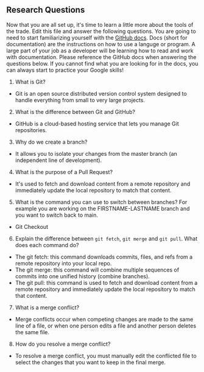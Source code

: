 ## Research Questions

Now that you are all set up, it's time to learn a little more about the tools of the trade. Edit this file and answer the following questions. You are going to need to start familiarizing yourself with the [GitHub docs](https://docs.github.com/en). Docs (short for documentation) are the instructions on how to use a languge or program. A large part of your job as a developer will be learning how to read and work with documentation. Please reference the GitHub docs when answering the questions below. If you cannot find what you are looking for in the docs, you can always start to practice your Google skills!

1. What is Git?

- Git is an open source distributed version control system designed to handle everything from small to very large projects.

2. What is the difference between Git and GitHub?

- GitHub is a cloud-based hosting service that lets you manage Git repositories.

3. Why do we create a branch?

- It allows you to isolate your changes from the master branch (an independent line of development).

4. What is the purpose of a Pull Request?

- It's used to fetch and download content from a remote repository and immediately update the local repository to match that content.

5. What is the command you can use to switch between branches? For example you are working on the FIRSTNAME-LASTNAME branch and you want to switch back to main.

- Git Checkout

6. Explain the difference between `git fetch`, `git merge` and `git pull`. What does each command do?

- The git fetch: this command downloads commits, files, and refs from a remote repository into your local repo.
- The git merge: this command will combine multiple sequences of commits into one unified history (combine branches).
- The git pull: this command is used to fetch and download content from a remote repository and immediately update the local repository to match that content.

7. What is a merge conflict?

- Merge conflicts occur when competing changes are made to the same line of a file, or when one person edits a file and another person deletes the same file.

8. How do you resolve a merge conflict?

- To resolve a merge conflict, you must manually edit the conflicted file to select the changes that you want to keep in the final merge.
